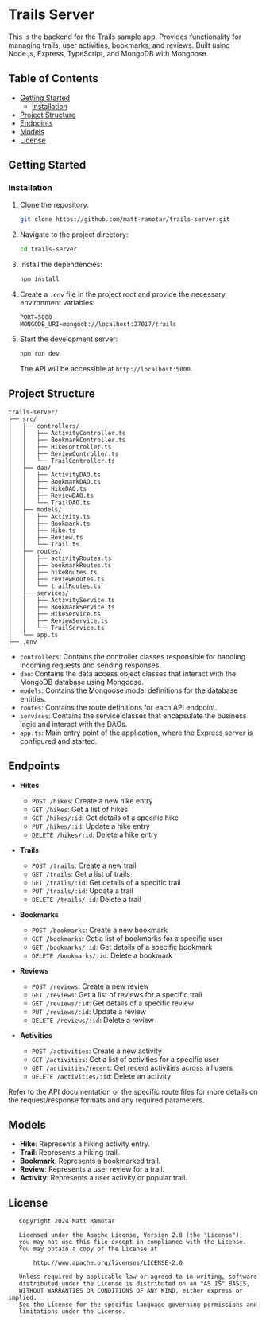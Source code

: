 # Trails Server

This is the backend for the Trails sample app. Provides functionality for managing trails, user activities, bookmarks,
and reviews. Built using Node.js, Express, TypeScript, and MongoDB with Mongoose.

## Table of Contents

- [Getting Started](#getting-started)
    - [Installation](#installation)
- [Project Structure](#project-structure)
- [Endpoints](#endpoints)
- [Models](#models)
- [License](#license)

## Getting Started

### Installation

1. Clone the repository:

   ```bash
   git clone https://github.com/matt-ramotar/trails-server.git
   ```

2. Navigate to the project directory:

   ```bash
   cd trails-server
   ```

3. Install the dependencies:

   ```bash
   npm install
   ```

4. Create a `.env` file in the project root and provide the necessary environment variables:

   ```
   PORT=5000
   MONGODB_URI=mongodb://localhost:27017/trails
   ```

5. Start the development server:

   ```bash
   npm run dev
   ```

   The API will be accessible at `http://localhost:5000`.

## Project Structure

```
trails-server/
├── src/
│   ├── controllers/
│   │   ├── ActivityController.ts
│   │   ├── BookmarkController.ts
│   │   ├── HikeController.ts
│   │   ├── ReviewController.ts
│   │   └── TrailController.ts
│   ├── dao/
│   │   ├── ActivityDAO.ts
│   │   ├── BookmarkDAO.ts
│   │   ├── HikeDAO.ts
│   │   ├── ReviewDAO.ts
│   │   └── TrailDAO.ts
│   ├── models/
│   │   ├── Activity.ts
│   │   ├── Bookmark.ts
│   │   ├── Hike.ts
│   │   ├── Review.ts
│   │   └── Trail.ts
│   ├── routes/
│   │   ├── activityRoutes.ts
│   │   ├── bookmarkRoutes.ts
│   │   ├── hikeRoutes.ts
│   │   ├── reviewRoutes.ts
│   │   └── trailRoutes.ts
│   ├── services/
│   │   ├── ActivityService.ts
│   │   ├── BookmarkService.ts
│   │   ├── HikeService.ts
│   │   ├── ReviewService.ts
│   │   └── TrailService.ts
│   └── app.ts
├── .env
```

- `controllers`: Contains the controller classes responsible for handling incoming requests and sending responses.
- `dao`: Contains the data access object classes that interact with the MongoDB database using Mongoose.
- `models`: Contains the Mongoose model definitions for the database entities.
- `routes`: Contains the route definitions for each API endpoint.
- `services`: Contains the service classes that encapsulate the business logic and interact with the DAOs.
- `app.ts`: Main entry point of the application, where the Express server is configured and started.

## Endpoints

- **Hikes**
    - `POST /hikes`: Create a new hike entry
    - `GET /hikes`: Get a list of hikes
    - `GET /hikes/:id`: Get details of a specific hike
    - `PUT /hikes/:id`: Update a hike entry
    - `DELETE /hikes/:id`: Delete a hike entry

- **Trails**
    - `POST /trails`: Create a new trail
    - `GET /trails`: Get a list of trails
    - `GET /trails/:id`: Get details of a specific trail
    - `PUT /trails/:id`: Update a trail
    - `DELETE /trails/:id`: Delete a trail

- **Bookmarks**
    - `POST /bookmarks`: Create a new bookmark
    - `GET /bookmarks`: Get a list of bookmarks for a specific user
    - `GET /bookmarks/:id`: Get details of a specific bookmark
    - `DELETE /bookmarks/:id`: Delete a bookmark

- **Reviews**
    - `POST /reviews`: Create a new review
    - `GET /reviews`: Get a list of reviews for a specific trail
    - `GET /reviews/:id`: Get details of a specific review
    - `PUT /reviews/:id`: Update a review
    - `DELETE /reviews/:id`: Delete a review

- **Activities**
    - `POST /activities`: Create a new activity
    - `GET /activities`: Get a list of activities for a specific user
    - `GET /activities/recent`: Get recent activities across all users
    - `DELETE /activities/:id`: Delete an activity

Refer to the API documentation or the specific route files for more details on the request/response formats and any
required parameters.

## Models

- **Hike**: Represents a hiking activity entry.
- **Trail**: Represents a hiking trail.
- **Bookmark**: Represents a bookmarked trail.
- **Review**: Represents a user review for a trail.
- **Activity**: Represents a user activity or popular trail.

## License

```text
   Copyright 2024 Matt Ramotar

   Licensed under the Apache License, Version 2.0 (the "License");
   you may not use this file except in compliance with the License.
   You may obtain a copy of the License at

       http://www.apache.org/licenses/LICENSE-2.0

   Unless required by applicable law or agreed to in writing, software
   distributed under the License is distributed on an "AS IS" BASIS,
   WITHOUT WARRANTIES OR CONDITIONS OF ANY KIND, either express or implied.
   See the License for the specific language governing permissions and
   limitations under the License.
```